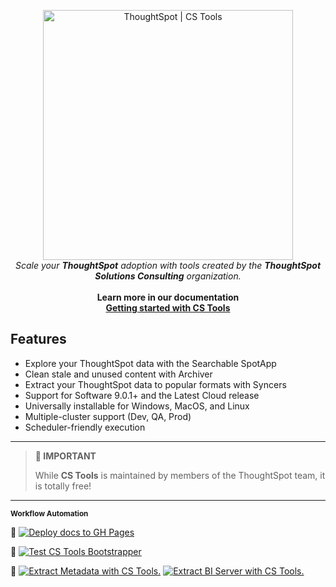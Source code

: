 <p align="center">
  <img width="400" src="docs/assets/images/logo-transparent.png" alt='ThoughtSpot | CS Tools'>
  <br/>
  <i>Scale your <b>ThoughtSpot</b> adoption with tools created by the <b>ThoughtSpot Solutions Consulting</b> organization.</i>
  <br/>
  <br/>
  <b>Learn more in our documentation
  <br/>
  <a href="https://thoughtspot.github.io/cs_tools/">
    Getting started with CS Tools
  </a>
  </b>
</p>

## Features
- Explore your ThoughtSpot data with the Searchable SpotApp
- Clean stale and unused content with Archiver
- Extract your ThoughtSpot data to popular formats with Syncers
- Support for Software 9.0.1+ and the Latest Cloud release
- Universally installable for Windows, MacOS, and Linux
- Multiple-cluster support (Dev, QA, Prod)
- Scheduler-friendly execution 

---

> **🧙 IMPORTANT**
> 
> While **CS Tools** is maintained by members of the ThoughtSpot team, it is totally free!
>

---

<sub><b>Workflow Automation</b></sub>

📜
[![Deploy docs to GH Pages](https://github.com/thoughtspot/cs_tools/actions/workflows/build-docs.yaml/badge.svg)](https://github.com/thoughtspot/cs_tools/actions/workflows/build-docs.yaml)

🧪
[![Test CS Tools Bootstrapper](https://github.com/thoughtspot/cs_tools/actions/workflows/test-bootstrapper.yaml/badge.svg)](https://github.com/thoughtspot/cs_tools/actions/workflows/test-bootstrapper.yaml)

🧰
[![Extract Metadata with CS Tools.](https://github.com/thoughtspot/cs_tools/actions/workflows/fetch-metdata.yaml/badge.svg)](https://github.com/thoughtspot/cs_tools/actions/workflows/fetch-metdata.yaml)
[![Extract BI Server with CS Tools.](https://github.com/thoughtspot/cs_tools/actions/workflows/fetch-bi-data.yaml/badge.svg)](https://github.com/thoughtspot/cs_tools/actions/workflows/fetch-bi-data.yaml)

